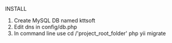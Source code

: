 INSTALL

1. Create MySQL DB named kttsoft
2. Edit dns in config/db.php
3. In command line use 
        cd /'project_root_folder'
        php yii migrate